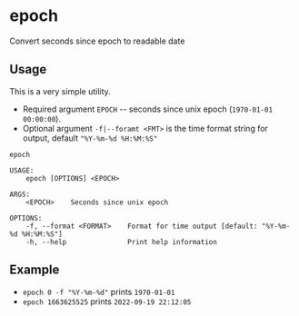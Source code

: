 # epoch

Convert seconds since epoch to readable date

## Usage

This is a very simple utility. 

- Required argument `EPOCH` -- seconds since unix epoch (`1970-01-01 00:00:00`).
- Optional argument `-f|--foramt <FMT>` is the time format string for output, default `"%Y-%m-%d %H:%M:%S"`

```
epoch

USAGE:
    epoch [OPTIONS] <EPOCH>

ARGS:
    <EPOCH>    Seconds since unix epoch

OPTIONS:
    -f, --format <FORMAT>    Format for time output [default: "%Y-%m-%d %H:%M:%S"]
    -h, --help               Print help information
```

## Example

- `epoch 0 -f "%Y-%m-%d"` prints `1970-01-01`
- `epoch 1663625525` prints `2022-09-19 22:12:05`
